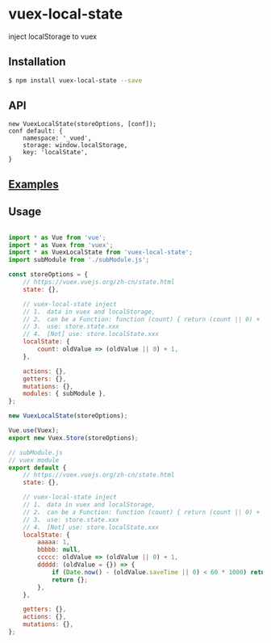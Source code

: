 # vuex-local-state
inject localStorage to vuex

## Installation
```bash
$ npm install vuex-local-state --save
```

## API
    new VuexLocalState(storeOptions, [conf]);
    conf default: {
        namespace: '_vued',
        storage: window.localStorage,
        key: 'localState',
    }


## [Examples](https://biluochun.github.io/vuex-localState/test/index.html)

## Usage
```js

import * as Vue from 'vue';
import * as Vuex from 'vuex';
import * as VuexLocalState from 'vuex-local-state';
import subModule from './subModule.js';

const storeOptions = {
    // https://vuex.vuejs.org/zh-cn/state.html
    state: {},

    // vuex-local-state inject
    // 1、 data in vuex and localStorage,
    // 2、 can be a Function: function (count) { return (count || 0) + 1; }
    // 3、 use: store.state.xxx
    // 4、 [Not] use: store.localState.xxx
    localState: {
        count: oldValue => (oldValue || 0) + 1,
    },

    actions: {},
    getters: {},
    mutations: {},
    modules: { subModule },
};

new VuexLocalState(storeOptions);

Vue.use(Vuex);
export new Vuex.Store(storeOptions);
```

```js
// subModule.js
// vuex module
export default {
    // https://vuex.vuejs.org/zh-cn/state.html
    state: {},

    // vuex-local-state inject
    // 1、 data in vuex and localStorage,
    // 2、 can be a Function: function (count) { return (count || 0) + 1; }
    // 3、 use: store.state.xxx
    // 4、 [Not] use: store.localState.xxx
    localState: {
        aaaaa: 1,
        bbbbb: null,
        ccccc: oldValue => (oldValue || 0) + 1,
        ddddd: (oldValue = {}) => {
            if (Date.now() - (oldValue.saveTime || 0) < 60 * 1000) return oldValue;
            return {};
        },
    },

    getters: {},
    actions: {},
    mutations: {},
};

```

